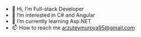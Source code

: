 - 👋 Hi, I’m Full-stack Developer
- 👀 I’m interested in C# and Angular
- 🌱 I’m currently learning Asp.NET
- 📫 How to reach me arzuteymurova95@gmail.com

<!---
arzuteymurova/arzuteymurova is a ✨ special ✨ repository because its `README.md` (this file) appears on your GitHub profile.
You can click the Preview link to take a look at your changes.
--->
